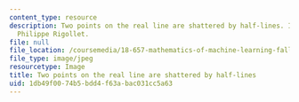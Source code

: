 ```yaml
---
content_type: resource
description: Two points on the real line are shattered by half-lines. Image by Prof.
  Philippe Rigollet.
file: null
file_location: /coursemedia/18-657-mathematics-of-machine-learning-fall-2015/1db49f0074b5bdd4f63abac031cc5a63_18-657f15.jpg
file_type: image/jpeg
resourcetype: Image
title: Two points on the real line are shattered by half-lines
uid: 1db49f00-74b5-bdd4-f63a-bac031cc5a63
---
```

